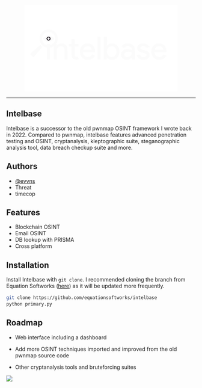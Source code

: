 <p align=center>
<img src="logo.svg" height=230>
</p>

<hr>



## Intelbase 
Intelbase is a successor to the old pwnmap OSINT framework I wrote back in 2022. Compared to pwnmap, intelbase features advanced penetration testing and OSINT, cryptanalysis, kleptographic suite, steganographic analysis tool, data breach checkup suite and more. 


## Authors

- [@evvns](https://www.github.com/evvns)
- Threat
- timecop



## Features

- Blockchain OSINT
- Email OSINT
- DB lookup with PRISMA
- Cross platform


## Installation

Install Intelbase with `git clone`. I recommended cloning the branch from Equation Softworks ([here](https://github.com/equationsoftworks/intelbase)) as it will be updated more frequently.

```bash
git clone https://github.com/equationsoftworks/intelbase
python primary.py
```
    
## Roadmap

- Web interface including a dashboard

- Add more OSINT techniques imported and improved from the old pwnmap source code

- Other cryptanalysis tools and bruteforcing suites


<img src="https://files.doxbin.gg/6bwAVgZD.svg#gh-light-mode-only" height=300>

